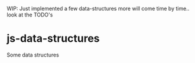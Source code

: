 WIP: Just implemented a few data-structures more will come time by time.. look at the TODO's

# js-data-structures
Some data structures
